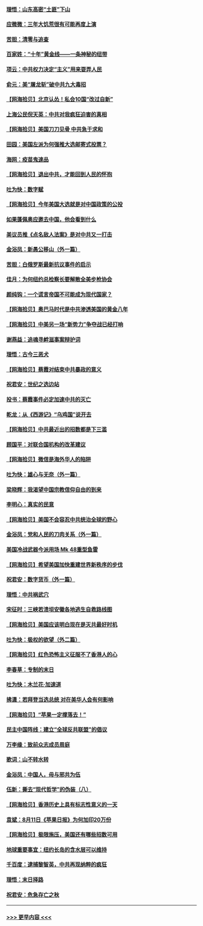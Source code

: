 #### [理悟：山东高密“土匪”下山](../pages/nsc993/n12358535.md?t=08261851) 
#### [应微微：三年大饥荒很有可能再度上演](../pages/nsc993/n12358523.md?t=08261851) 
#### [苦胆：清零与追查](../pages/nsc993/n12358501.md?t=08261851) 
#### [百家姓：“十年”黄金线——一条神秘的纽带](../pages/nsc993/n12358319.md?t=08261851) 
#### [项云：中共权力决定“主义”用来耍弄人民](../pages/nsc993/n12358172.md?t=08261851) 
#### [俞元：美“屠龙斩”破中共九大毒招](../pages/nsc993/n12357822.md?t=08261851) 
#### [【网海拾贝】北京认怂！私会10国“改过自新”](../pages/nsc993/n12357784.md?t=08261851) 
#### [上海公民倪天英：中共对我疯狂迫害的真相](../pages/nsc993/n12356341.md?t=08261851) 
#### [【网海拾贝】美国刀刀见骨 中共急于求和](../pages/nsc993/n12355511.md?t=08261851) 
#### [田园：美国左派为何强推大选邮寄式投票？](../pages/nsc993/n12352963.md?t=08261851) 
#### [海网：疫苗鬼速品](../pages/nsc993/n12354438.md?t=08261851) 
#### [【网海拾贝】退出中共，才能回到人民的怀抱](../pages/nsc993/n12352634.md?t=08261851) 
#### [吐为快：数字赋](../pages/nsc993/n12352317.md?t=08261851) 
#### [【网海拾贝】今年美国大选就是对中国政策的公投](../pages/nsc993/n12350973.md?t=08261851) 
#### [如果蓬佩奥应邀去中国，他会看到什么](../pages/nsc993/n12350945.md?t=08261851) 
#### [美议员推《点名敌人法案》是对中共又一打击](../pages/nsc993/n12350765.md?t=08261851) 
#### [金浴凤：新愚公移山（外一篇）](../pages/nsc993/n12350253.md?t=08261851) 
#### [苦胆：白俄罗斯最新抗议事件的启示](../pages/nsc993/n12349989.md?t=08261851) 
#### [佳月：为何纽约总检察长要解散全美步枪协会](../pages/nsc993/n12349939.md?t=08261851) 
#### [颜纯钩：一个谎言帝国不可能成为现代国家？](../pages/nsc993/n12349898.md?t=08261851) 
#### [【网海拾贝】奥巴马时代是中共渗透美国的黄金八年](../pages/nsc993/n12349284.md?t=08261851) 
#### [【网海拾贝】中美另一场“新势力”争夺战已经打响](../pages/nsc993/n12346998.md?t=08261851) 
#### [谢燕益：追魂寻衅滋事案辩护词](../pages/nsc993/n12346892.md?t=08261851) 
#### [理悟：古今三恶犬](../pages/nsc993/n12345190.md?t=08261851) 
#### [【网海拾贝】蔡霞对结束中共暴政的意义](../pages/nsc993/n12344263.md?t=08261851) 
#### [祝君安：世纪之选边站](../pages/nsc993/n12342382.md?t=08261851) 
#### [投书：蔡霞事件必定加速中共的灭亡](../pages/nsc993/n12341881.md?t=08261851) 
#### [乾龙：从《西游记》“乌鸡国”说开去](../pages/nsc993/n12341690.md?t=08261851) 
#### [【网海拾贝】中共最近出的招数都是下三滥](../pages/nsc993/n12341593.md?t=08261851) 
#### [顾国平：对联合国机构的改革建议](../pages/nsc993/n12339928.md?t=08261851) 
#### [【网海拾贝】微信是海外华人的陷阱](../pages/nsc993/n12338868.md?t=08261851) 
#### [吐为快：雄心与无奈（外一篇）](../pages/nsc993/n12338132.md?t=08261851) 
#### [梁晓辉：我渴望中国宗教信仰自由的到来](../pages/nsc993/n12336657.md?t=08261851) 
#### [李明心：真实的民意](../pages/nsc993/n12336089.md?t=08261851) 
#### [【网海拾贝】美国不会容忍中共统治全球的野心](../pages/nsc993/n12336063.md?t=08261851) 
#### [金浴凤：党和人民的刀肉关系（外一篇）](../pages/nsc993/n12335834.md?t=08261851) 
#### [美国冷战武器今派用场 Mk 48重型鱼雷](../pages/nsc993/n12335354.md?t=08261851) 
#### [【网海拾贝】希望美国加快重建世界新秩序的步伐](../pages/nsc993/n12334224.md?t=08261851) 
#### [祝君安：数字货币（外一篇）](../pages/nsc993/n12334186.md?t=08261851) 
#### [理悟：中共祸武穴](../pages/nsc993/n12333962.md?t=08261851) 
#### [宋征时：三峡若溃坝安徽各地逃生自救路线图](../pages/nsc993/n12332450.md?t=08261851) 
#### [【网海拾贝】美国应该明白现在是灭共最好时机](../pages/nsc993/n12332313.md?t=08261851) 
#### [吐为快：极权的欲望（外二篇）](../pages/nsc993/n12332089.md?t=08261851) 
#### [【网海拾贝】红色恐怖主义征服不了香港人的心](../pages/nsc993/n12329296.md?t=08261851) 
#### [李春草：专制的末日](../pages/nsc993/n12329079.md?t=08261851) 
#### [吐为快：木兰花‧加速道](../pages/nsc993/n12327366.md?t=08261851) 
#### [拂潇：若拜登当选总统 对在美华人会有何影响](../pages/nsc993/n12295996.md?t=08261851) 
#### [【网海拾贝】“苹果一定撑落去！”](../pages/nsc993/n12326784.md?t=08261851) 
#### [民主中国阵线：建立“全球反共联盟”的倡议](../pages/nsc993/n12324177.md?t=08261851) 
#### [万李缘：致前众志成员周庭](../pages/nsc993/n12324635.md?t=08261851) 
#### [歌词：山不转水转](../pages/nsc993/n12324599.md?t=08261851) 
#### [金浴凤：中国人，毋与邪共为伍](../pages/nsc993/n12324257.md?t=08261851) 
#### [伍新：撕去“现代哲学”的伪装（八）](../pages/nsc993/n12324188.md?t=08261851) 
#### [【网海拾贝】香港历史上具有标志性意义的一天](../pages/nsc993/n12324021.md?t=08261851) 
#### [袁斌：8月11日《苹果日报》为何加印20万份](../pages/nsc993/n12323955.md?t=08261851) 
#### [【网海拾贝】极限施压，美国还有哪些招数可用](../pages/nsc993/n12322512.md?t=08261851) 
#### [地球重要事宜：纽约长岛的含水层可以维持](../pages/nsc993/n12321844.md?t=08261851) 
#### [千百度：逮捕黎智英，中共再现纳粹的疯狂](../pages/nsc993/n12321777.md?t=08261851) 
#### [理悟：末日择路](../pages/nsc993/n12320812.md?t=08261851) 
#### [祝君安：危急存亡之秋](../pages/nsc993/n12320795.md?t=08261851) 

----
#### [ >>> 更早内容 <<< ](../indexes/nsc993-earlier.md)
